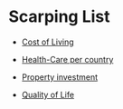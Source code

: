 # Scarping List

* [Cost of Living](https://www.numbeo.com/cost-of-living/rankings_by_country.jsp)

* [Health-Care per country](https://www.numbeo.com/health-care/rankings_by_country.jsp)

* [Property investment](https://www.numbeo.com/property-investment/rankings_by_country.jsp)

* [Quality of Life](https://www.numbeo.com/quality-of-life/rankings_by_country.jsp?title=2021)